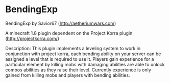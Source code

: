 # BendingExp
BendingExp by Savior67
(http://aetheriumwars.com)

A minecraft 1.8 plugin dependent on the Project Korra plugin (http://projectkorra.com/)

Description: This plugin implements a leveling system to work in conjunction with project korra, each bending ability on your server can be assigned a level that is required to use it. Players gain experience for a particular element by killing mobs with damaging abilities are able to unlock combos abilities as they raise their level. Currently experience is only gained from killing mobs and players with bending abilities. 
